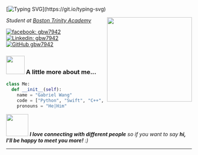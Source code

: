 [![Typing SVG](https://readme-typing-svg.demolab.com?font=Fira+Code&pause=1000&random=false&width=435&lines=Welcome+to+my+profile!;I+am+gbw7942.)](https://git.io/typing-svg)

<img align='right' src="https://media.giphy.com/media/v1.Y2lkPTc5MGI3NjExZHZkZmJhNXJpeTgzYTU0M2lhNTY2NDZ2c21ia3BrenAza2E2cnB2diZlcD12MV9naWZzX3NlYXJjaCZjdD1n/26tn33aiTi1jkl6H6/giphy.gif" width="230">
<p><em>Student at <a href="https://bostontrinity.org/">Boston Trinity Academy</a>
</em></p>

[![facebook: gbw7942](https://img.shields.io/twitter/follow/gbw7942?style=social)](https://www.facebook.com/gbw7942)
[![Linkedin: gbw7942](https://img.shields.io/badge/-Gabriel-blue?style=flat-square&logo=Linkedin&logoColor=white&link=https://www.linkedin.com/in/gabriel-wang-383015316/)](https://www.linkedin.com/in/gabriel-wang-383015316/)
[![GitHub gbw7942](https://img.shields.io/github/followers/gbw7942?label=follow&style=social)](https://github.com/gbw7942)


### <img src="https://media.giphy.com/media/VgCDAzcKvsR6OM0uWg/giphy.gif" width="50"> A little more about me...  

```python
class Me:
  def __init__(self):
    name = "Gabriel Wang"
    code = ["Python", "Swift", "C++", "React Native", "bash"]
    pronouns = "He|Him"
```

<img src="https://media.giphy.com/media/LnQjpWaON8nhr21vNW/giphy.gif" width="60"> <em><b>I love connecting with different people</b> so if you want to say <b>hi, I'll be happy to meet you more!</b> :)</em>

---

<!---
gbw7942/gbw7942 is a ✨ special ✨ repository because its `README.md` (this file) appears on your GitHub profile.
You can click the Preview link to take a look at your changes.
--->
